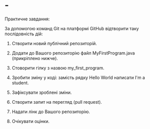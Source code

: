 # -
Практичне завдання:

За допомогою команд Git на платформі GitHub відтворити таку послідовність дій:

1. Створити новий публічний репозиторій.

1. Додати до Вашого репозиторію  файл MyFirstProgram.java (прикріплено нижче).

2. Стоворити гілку з назвою my_first_program.

3. Зробити зміну у коді: замість рядку Hello World написати I'm a student.

4. Зафіксувати зроблені зміни.

5. Створити запит на перегляд (pull request).

6. Надати лінк до Вашого репозиторію.


7. Очікувати оцінки.	

